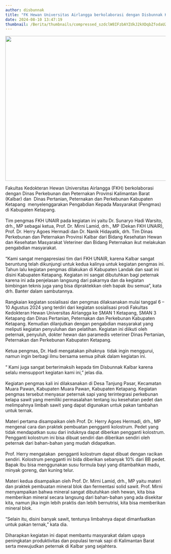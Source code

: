 ```yaml
---
author: disbunnak
title: "FK Hewan Universitas Airlangga berkolaborasi dengan Disbunnak Kalbar gelar Pengmas di Ketapang"
date: 2024-08-10 13:47:19
thumbnail: /Berita/thumbnails/compressed_szdclW8IFzbAYZdkJ2kXDqbZfodaUZMFrqAdfxWY.jpg
---
```

<p><img src="/images/1NlTgILCm6abkNBEYmZI.jpeg" width="800" height="454" alt="" /></p>

<p>Fakultas Kedokteran Hewan Universitas Airlangga (FKH) berkolaborasi dengan Dinas Perkebunan dan Peternakan Provinsi Kalimantan Barat (Kalbar) dan&nbsp; Dinas Pertanian, Peternakan dan Perkebunan Kabupaten Ketapang&nbsp; menyelenggarakan Pengabdian Kepada Masyarakat (Pengmas) di Kabupaten Ketapang.<br /><br />Tim pengmas FKH UNAIR pada kegiatan ini yaitu Dr. Sunaryo Hadi Warsito, drh., MP sebagai ketua, Prof. Dr. Mirni Lamid, drh., MP (Dekan FKH UNAIR), Prof. Dr. Herry Agoes Hermadi dan Dr. Nanik Hidayatik, drh. Tim Dinas Perkebunan dan Peternakan Provinsi Kalbar dari Bidang Kesehatan Hewan dan Kesehatan Masyarakat Veteriner dan Bidang Peternakan ikut melakukan pengabdian masyarakat.<br /><br />&ldquo;Kami sangat mengapresiasi tim dari FKH UNAIR, karena Kalbar sangat beruntung telah dikunjungi untuk kedua kalinya untuk kegiatan pengmas ini. Tahun lalu kegiatan pengmas dilakukan di Kabupaten Landak dan saat ini disini Kabupaten Ketapang. Kegiatan ini sangat dibutuhkan bagi peternak karena ini ada penjelasan langsung dari pakarnya dan da kegiatan bimbingan teknis juga yang bisa dipraktekkan oleh bapak ibu semua&rdquo;, kata drh. Banter dalam sambutannya.<br /><br />Rangkaian kegiatan sosialisasi dan pengmas dilaksanakan mulai tanggal 6 &ndash; 10 Agustus 2024 yang terdiri dari kegiatan sosialisasi prodi Fakultas Kedokteran Hewan Universitas Airlangga ke SMAN 1 Ketapang, SMAN 3 Ketapang dan Dinas Pertanian, Peternakan dan Perkebunan Kabupaten Ketapang. Kemudian dilanjutkan dengan pengabdian masyarakat yang meliputi kegiatan penyuluhan dan pelatihan. Kegiatan ini diikuti oleh peternak, penyuluh, dokter hewan dan paramedis veteriner Dinas Pertanian, Peternakan dan Perkebunan Kabupaten Ketapang.<br /><br />Ketua pengmas, Dr. Hadi mengatakan pihaknya&nbsp; tidak ingin menggurui, namun ingin berbagi ilmu bersama semua pihak dalam kegiatan ini.<br /><br />&ldquo; Kami juga sangat berterimaksih kepada tim Disbunnak Kalbar karena selalu mensupport kegiatan kami ini,&rdquo; jelas dia.<br /><br />Kegiatan pengmas kali ini dilaksanakan di Desa Tanjung Pasar, Kecamatan Muara Pawan, Kabupaten Muara Pawan, Kabupaten Ketapang. Kegiatan pengmas tersebut menyasar peternak sapi yang terintegrasi perkebunan kelapa sawit yang memiliki permasalahan tentang isu kesehatan pedet dan melimpahnya limbah sawit yang dapat digunakan untuk pakan tambahan untuk ternak. <br /><br />Materi pertama disampaikan oleh Prof. Dr. Herry Agoes Hermadi, drh., MP mengenai cara dan praktek pembuatan pengganti kolostrum. Pedet yang tidak mendapatkan susu dari induknya dapat diberkan pengganti kolostrum. Pengganti kolostrum ini bisa dibuat sendiri dan diberikan sendiri oleh peternak dari bahan-bahan yang mudah didapatkan.<br /><br />Prof. Herry mengatakan&nbsp; pengganti kolostrum dapat dibuat dengan racikan sendiri. Kolostrum pengganti ini bida diberikan sebanyak 10% dari BB pedet. Bapak Ibu bisa menggunakan susu formula bayi yang ditambahkan madu, minyak goreng, dan kuning telur.<br /><br />Materi kedua disampaikan oleh Prof. Dr. Mirni Lamid, drh., MP yaitu materi dan praktek pembuatan mineral blok dan fermentasi solid sawit. Prof. Mirni menyampaikan bahwa mineral sangat dibutuhkan oleh hewan, kita bisa memberikan mineral secara langsung dari bahan-bahan yang ada disekitar kita, namun jika ingin lebih praktis dan lebih bernutrisi, kita bisa memberikan mineral blok. <br /><br />&ldquo;Selain itu, disini banyak sawit, tentunya limbahnya dapat dimanfaatkan untuk pakan ternak,&rdquo; kata dia.<br /><br />Diharapkan kegiatan ini dapat membantu masyarakat dalam upaya peningkatan produktivitas dan populasi ternak sapi di Kalimantan Barat serta mewujudkan peternak di Kalbar yang sejahtera.</p>
